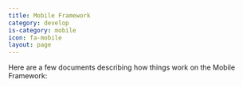 ```yaml
---
title: Mobile Framework
category: develop
is-category: mobile
icon: fa-mobile
layout: page
---
```


Here are a few documents describing how things work on the Mobile Framework:

